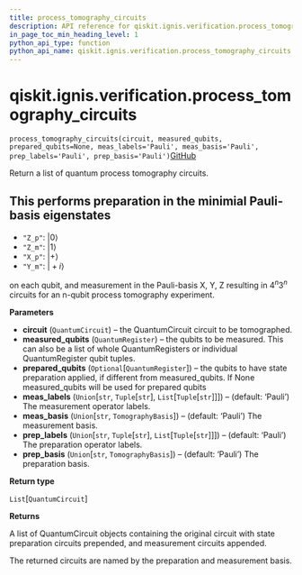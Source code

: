 ```yaml
---
title: process_tomography_circuits
description: API reference for qiskit.ignis.verification.process_tomography_circuits
in_page_toc_min_heading_level: 1
python_api_type: function
python_api_name: qiskit.ignis.verification.process_tomography_circuits
---
```


<span id="qiskit-ignis-verification-process-tomography-circuits" />

# qiskit.ignis.verification.process\_tomography\_circuits

<span id="qiskit.ignis.verification.process_tomography_circuits" />

`process_tomography_circuits(circuit, measured_qubits, prepared_qubits=None, meas_labels='Pauli', meas_basis='Pauli', prep_labels='Pauli', prep_basis='Pauli')`[GitHub](https://github.com/qiskit-community/qiskit-ignis/tree/stable/0.5/qiskit/ignis/verification/tomography/basis/circuits.py "view source code")

Return a list of quantum process tomography circuits.

## This performs preparation in the minimial Pauli-basis eigenstates

*   `"Z_p"`: $\vert 0\rangle$
*   `"Z_m"`: $\vert 1\rangle$
*   `"X_p"`: $\vert +\rangle$
*   `"Y_m"`: $\vert +i\rangle$

on each qubit, and measurement in the Pauli-basis X, Y, Z resulting in $4^n 3^n$ circuits for an n-qubit process tomography experiment.

**Parameters**

*   **circuit** (`QuantumCircuit`) – the QuantumCircuit circuit to be tomographed.
*   **measured\_qubits** (`QuantumRegister`) – the qubits to be measured. This can also be a list of whole QuantumRegisters or individual QuantumRegister qubit tuples.
*   **prepared\_qubits** (`Optional`\[`QuantumRegister`]) – the qubits to have state preparation applied, if different from measured\_qubits. If None measured\_qubits will be used for prepared qubits
*   **meas\_labels** (`Union`\[`str`, `Tuple`\[`str`], `List`\[`Tuple`\[`str`]]]) – (default: ‘Pauli’) The measurement operator labels.
*   **meas\_basis** (`Union`\[`str`, `TomographyBasis`]) – (default: ‘Pauli’) The measurement basis.
*   **prep\_labels** (`Union`\[`str`, `Tuple`\[`str`], `List`\[`Tuple`\[`str`]]]) – (default: ‘Pauli’) The preparation operator labels.
*   **prep\_basis** (`Union`\[`str`, `TomographyBasis`]) – (default: ‘Pauli’) The preparation basis.

**Return type**

`List`\[`QuantumCircuit`]

**Returns**

A list of QuantumCircuit objects containing the original circuit with state preparation circuits prepended, and measurement circuits appended.

The returned circuits are named by the preparation and measurement basis.

